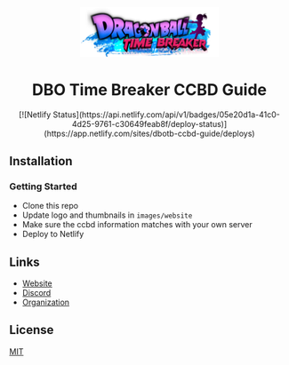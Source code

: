 <p align="center">
  <a href="https://ccbd.dbotimebreaker.com/">
    <img width="250" alt="CCBD" src="images/website/logo.png">
  </a>
</p>

<h1 align="center">DBO Time Breaker CCBD Guide</h1>

<p align="center">
[![Netlify Status](https://api.netlify.com/api/v1/badges/05e20d1a-41c0-4d25-9761-c30649feab8f/deploy-status)](https://app.netlify.com/sites/dbotb-ccbd-guide/deploys)
</p>

## Installation

### Getting Started

-   Clone this repo
-   Update logo and thumbnails in `images/website`
-   Make sure the ccbd information matches with your own server
-   Deploy to Netlify

## Links

- [Website](https://ccbd.dbotimebreaker.com/)
- [Discord](https://discord.gg/CAgQSfB3Zm)
- [Organization](https://github.com/DBO-Time-Breaker)

## License

[MIT](LICENSE)
